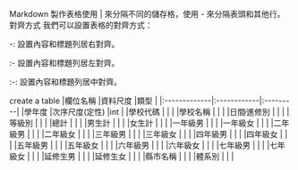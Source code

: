 Markdown 製作表格使用 | 來分隔不同的儲存格，使用 - 來分隔表頭和其他行。
對齊方式
我們可以設置表格的對齊方式：

-: 設置內容和標題列居右對齊。

:- 設置內容和標題列居左對齊。

:-: 設置內容和標題列居中對齊。

create a table
|欄位名稱       |資料尺度     |類型       |
|:-------------|:------------|:---------|
|學年度         |次序尺度(定性) |int      |
|學校代碼       |              |         |
|學校名稱       |              |         |
|日間∕進修別    |              |         |
|等級別        |              |         |
|總計	         |              |         |
|男生計	      |              |         |
|女生計	      |              |         |
|一年級男	    |              |         |
|一年級女	    |              |         |
|二年級男	    |              |         |
|二年級女	    |              |         |
|三年級男	    |              |         |
|三年級女	    |              |         |
|四年級男	    |              |         |
|四年級女	    |              |         |
|五年級男	    |              |         |
|五年級女	    |              |         |
|六年級男	    |              |         |
|六年級女	    |              |         |
|七年級男	    |              |         |
|七年級女	    |              |         |
|延修生男	    |              |         |
|延修生女	    |              |         |
|縣市名稱	    |              |         |
|體系別       |              |         |
